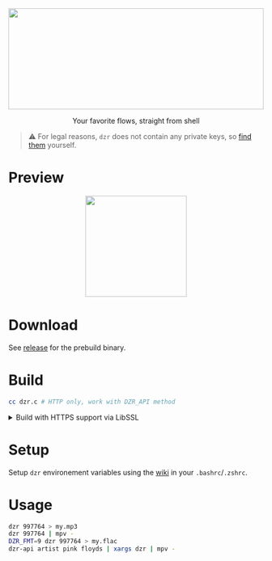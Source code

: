 <img width=100% height=200 src=.logo.svg>
<p align=center>Your favorite flows, straight from shell</p>

> ⚠️ For legal reasons, `dzr` does not contain any private keys,
> so [find them](https://github.com/yne/dzr/wiki) yourself.  

# Preview

<p align=center><a href="https://asciinema.org/a/NpET2MMpGN41QW2a0JOjFru0l">
<img height=200 src="https://asciinema.org/a/NpET2MMpGN41QW2a0JOjFru0l.svg">
</a></p>

# Download

See [release](https://github.com/yne/dzr/releases) for the prebuild binary.

# Build

```bash
cc dzr.c # HTTP only, work with DZR_API method
```

<details><summary>Build with HTTPS support via LibSSL</summary>

```bash
apt install gcc libssl1* libssl-dev
gcc dzr.c -DUSE_SSL -lssl -lcrypto -o dzr
```

</details>

# Setup

Setup `dzr` environement variables using the
[wiki](https://github.com/yne/dzr/wiki) in your `.bashrc`/`.zshrc`.

# Usage

```sh
dzr 997764 > my.mp3
dzr 997764 | mpv -
DZR_FMT=9 dzr 997764 > my.flac
dzr-api artist pink floyds | xargs dzr | mpv -
```

